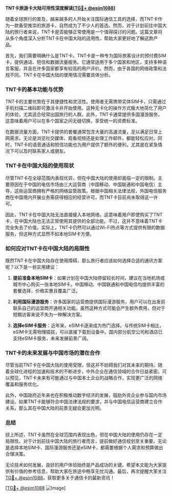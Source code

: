 **TNT卡旅游卡大陆可用性深度解读[[TG💪+ @esim1088](https://t.me/s/esim1088)]**

随着全球旅行的普及，越来越多的人开始关注国际通信工具的选择，而TNT卡作为一款备受推崇的旅游卡，自然成为了不少人的首选。然而，对于计划前往中国大陆的旅行者来说，TNT卡是否能够正常使用是一个值得探讨的问题。这篇文章将从多个角度深入分析TNT卡在中国大陆的适用性，帮助大家更好地了解这款产品。

首先，我们需要明确什么是TNT卡。TNT卡是一种专为国际旅客设计的预付费SIM卡，提供通话、短信和数据流量服务。它通常适用于多个国家和地区，支持多种语言客服，并且在许多国家都享有较高的用户评价。然而，由于各国的网络政策和法规不同，TNT卡在中国大陆的使用情况需要具体分析。

### TNT卡的基本功能与优势

TNT卡的主要优势在于其便捷性和灵活性。使用者无需携带实体SIM卡，只需通过手机扫描二维码即可激活卡并开始使用。这种无卡化的操作方式极大地简化了用户的体验，尤其适合经常出国旅行的人群。此外，TNT卡通常提供多国漫游服务，这意味着用户可以在多个国家之间无缝切换，享受统一的资费标准。

在数据流量方面，TNT卡提供的套餐通常包含大量的高速流量，足以满足日常上网需求。无论是浏览社交媒体、观看视频还是处理工作邮件，都能轻松应对。同时，TNT卡的语音通话和短信功能也为用户提供了额外的便利，尤其是在紧急情况下可以及时联系家人或朋友。

### TNT卡在中国大陆的使用现状

尽管TNT卡在全球范围内表现优异，但在中国大陆的使用却面临一定的限制。主要原因在于中国的电信市场由三大运营商（中国移动、中国联通和中国电信）主导，这些运营商拥有严格的网络监管政策。根据中国相关法律法规，外国电信服务商在中国境内开展业务需获得相应的经营许可，而TNT卡目前尚未取得这一许可。

因此，TNT卡在中国大陆无法直接接入本地网络，这意味着用户即使购买了TNT卡，在中国大陆也无法正常使用其提供的全部功能。不过，这并不意味着TNT卡完全失去了价值。实际上，TNT卡仍然可以通过Wi-Fi热点等方式提供有限的数据服务，但这种方式显然不如本地SIM卡方便。

### 如何应对TNT卡在中国大陆的局限性

既然TNT卡在中国大陆存在使用障碍，那么旅行者应该如何选择合适的通讯方案呢？以下是一些实用建议：

1. **提前准备本地SIM卡**：如果计划在中国大陆停留较长时间，建议在当地机场或城市中心购买一张本地SIM卡。中国移动、中国联通和中国电信均提供丰富的套餐选择，价格实惠且覆盖广泛。

2. **利用国际漫游服务**：许多国家的运营商提供国际漫游服务，用户可以在出发前联系自己的运营商开通相关功能。虽然这种方式可能会产生额外费用，但对于短期访客来说不失为一种解决方案。

3. **选择eSIM卡服务**：近年来，eSIM卡逐渐成为热门选择。与传统SIM卡相比，eSIM卡无需物理插拔，可以直接下载到设备中。国内部分航空公司和酒店已支持eSIM卡服务，未来发展前景广阔。

### TNT卡的未来发展与中国市场的潜在合作

尽管当前TNT卡在中国大陆的使用受限，但这并不妨碍我们对其未来的期待。随着全球化进程的加速和技术的不断进步，中外企业在通信领域的合作日益紧密。可以预见，TNT卡未来有可能通过与中国本土企业的战略合作，实现更广泛的网络覆盖和服务优化。

此外，中国政府近年来也在积极推动数字经济的发展，鼓励外资企业参与国内市场建设。如果TNT卡能够符合中国法律法规的要求，并与中国电信运营商建立合作关系，那么其在中国大陆的前景无疑会更加光明。

### 总结

综上所述，TNT卡虽然在全球范围内表现出色，但在中国大陆的使用仍存在一定局限性。对于计划前往中国大陆的旅行者而言，提前做好通信规划至关重要。无论是选择本地SIM卡、国际漫游服务还是eSIM卡，都需要根据个人需求和预算做出合理决策。

无论技术如何发展，良好的用户体验始终是产品成功的关键。希望本文能为大家提供有价值的参考信息，帮助大家在旅途中畅享无忧沟通。最后，再次提醒大家关注[TG💪+ @esim1088](https://t.me/s/esim1088)，获取更多关于通信卡的最新资讯！

[[TG💪+ @esim1088](https://t.me/s/esim1088) ![Image](https://i.postimg.cc/4NQfJmqS/Snipaste-2025-05-13-00-14-12.png)]